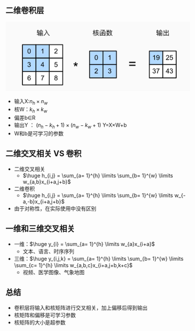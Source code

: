 ## 二维卷积层

 ![11.9](img/11.9.png)

- 输入X:$n_h × n_w$
- 核W：$k_h × k_w$
- 偏差b∈R
- 输出Y ： $(n_h - k_h +1) × (n_w - k_w + 1)$       Y=X×W+b
- W和b是可学习的参数

## 二维交叉相关 VS 卷积

- 二维交叉相关
  - $\huge h_{i,j} = \sum_{a= 1}^{h} \limits \sum_{b= 1}^{w} \limits w_{a,b}x_{i+a,j+b}$  
- 二维卷积
  - $\huge h_{i,j} = \sum_{a= 1}^{h} \limits \sum_{b= 1}^{w} \limits w_{-a,-b}x_{i+a,j+b}$ 
- 由于对称性，在实际使用中没有区别

## 一维和三维交叉相关

- 一维：$\huge y_{i} = \sum_{a= 1}^{h} \limits  w_{a}x_{i+a}$
  - 文本、语言、时序序列
- 三维：$\huge y_{i,j,k} = \sum_{a= 1}^{h} \limits \sum_{b= 1}^{w} \limits \sum_{c= 1}^{h} \limits w_{a,b,c}x_{i+a,j+b,k+c}$
  - 视频、医学图像、气象地图

## 总结

- 卷积层将输入和核矩阵进行交叉相关，加上偏移后得到输出
- 核矩阵和偏移是可学习参数
- 核矩阵的大小是超参数
